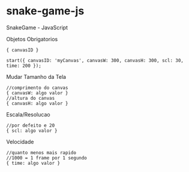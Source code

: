 # snake-game-js 

SnakeGame - JavaScript

Objetos Obrigatorios
```
{ canvasID }
```
```
start({ canvasID: 'myCanvas', canvasW: 300, canvasH: 300, scl: 30, time: 200 });
```
Mudar Tamanho da Tela
```
//comprimento do canvas
{ canvasW: algo valor }
//altura do canvas
{ canvasH: algo valor }
```
Escala/Resolucao
```
//por defeito e 20
{ scl: algo valor }
```
Velocidade
```
//quanto menos mais rapido
//1000 = 1 frame por 1 segundo
{ time: algo valor }
```
